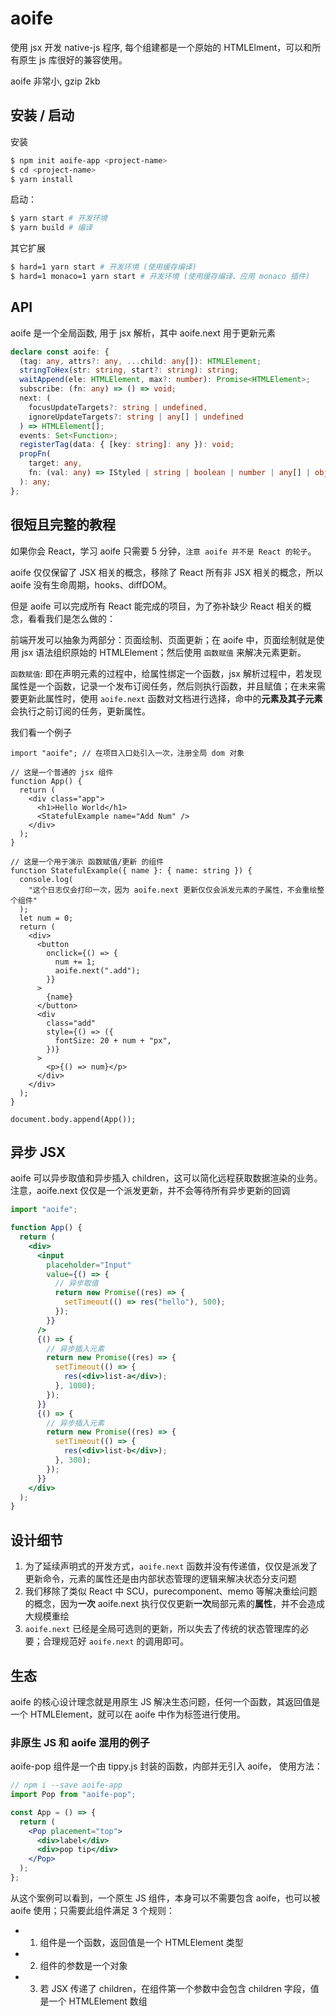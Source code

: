 # aoife

使用 jsx 开发 native-js 程序, 每个组建都是一个原始的 HTMLElment，可以和所有原生 js 库很好的兼容使用。

aoife 非常小, gzip 2kb

## 安装 / 启动

安装

```sh
$ npm init aoife-app <project-name>
$ cd <project-name>
$ yarn install
```

启动：

```sh
$ yarn start # 开发环境
$ yarn build # 编译
```

其它扩展

```sh
$ hard=1 yarn start # 开发环境 (使用缓存编译)
$ hard=1 monaco=1 yarn start # 开发环境 (使用缓存编译、应用 monaco 插件)
```

## API

aoife 是一个全局函数, 用于 jsx 解析，其中 aoife.next 用于更新元素

```ts
declare const aoife: {
  (tag: any, attrs?: any, ...child: any[]): HTMLElement;
  stringToHex(str: string, start?: string): string;
  waitAppend(ele: HTMLElement, max?: number): Promise<HTMLElement>;
  subscribe: (fn: any) => () => void;
  next: (
    focusUpdateTargets?: string | undefined,
    ignoreUpdateTargets?: string | any[] | undefined
  ) => HTMLElement[];
  events: Set<Function>;
  registerTag(data: { [key: string]: any }): void;
  propFn(
    target: any,
    fn: (val: any) => IStyled | string | boolean | number | any[] | object
  ): any;
};
```

## 很短且完整的教程

如果你会 React，学习 aoife 只需要 5 分钟，`注意 aoife 并不是 React 的轮子`。

aoife 仅仅保留了 JSX 相关的概念，移除了 React 所有非 JSX 相关的概念，所以 aoife 没有生命周期，hooks、diffDOM。

但是 aoife 可以完成所有 React 能完成的项目，为了弥补缺少 React 相关的概念，看看我们是怎么做的：

前端开发可以抽象为两部分：页面绘制、页面更新；在 aoife 中，页面绘制就是使用 jsx 语法组织原始的 HTMLElement；然后使用 `函数赋值` 来解决元素更新。

`函数赋值`: 即在声明元素的过程中，给属性绑定一个函数，jsx 解析过程中，若发现属性是一个函数，记录一个发布订阅任务，然后则执行函数，并且赋值；在未来需要更新此属性时，使用 `aoife.next` 函数对文档进行选择，命中的**元素及其子元素**会执行之前订阅的任务，更新属性。

我们看一个例子

```tsx
import "aoife"; // 在项目入口处引入一次，注册全局 dom 对象

// 这是一个普通的 jsx 组件
function App() {
  return (
    <div class="app">
      <h1>Hello World</h1>
      <StatefulExample name="Add Num" />
    </div>
  );
}

// 这是一个用于演示 函数赋值/更新 的组件
function StatefulExample({ name }: { name: string }) {
  console.log(
    "这个日志仅会打印一次，因为 aoife.next 更新仅仅会派发元素的子属性，不会重绘整个组件"
  );
  let num = 0;
  return (
    <div>
      <button
        onclick={() => {
          num += 1;
          aoife.next(".add");
        }}
      >
        {name}
      </button>
      <div
        class="add"
        style={() => ({
          fontSize: 20 + num + "px",
        })}
      >
        <p>{() => num}</p>
      </div>
    </div>
  );
}

document.body.append(App());
```

## 异步 JSX

aoife 可以异步取值和异步插入 children，这可以简化远程获取数据渲染的业务。
注意，aoife.next 仅仅是一个派发更新，并不会等待所有异步更新的回调

```jsx
import "aoife";

function App() {
  return (
    <div>
      <input
        placeholder="Input"
        value={() => {
          // 异步取值
          return new Promise((res) => {
            setTimeout(() => res("hello"), 500);
          });
        }}
      />
      {() => {
        // 异步插入元素
        return new Promise((res) => {
          setTimeout(() => {
            res(<div>list-a</div>);
          }, 1000);
        });
      }}
      {() => {
        // 异步插入元素
        return new Promise((res) => {
          setTimeout(() => {
            res(<div>list-b</div>);
          }, 300);
        });
      }}
    </div>
  );
}
```

## 设计细节

1. 为了延续声明式的开发方式，`aoife.next` 函数并没有传递值，仅仅是派发了更新命令，元素的属性还是由内部状态管理的逻辑来解决状态分支问题
2. 我们移除了类似 React 中 SCU，purecomponent、memo 等解决重绘问题的概念，因为**一次** aoife.next 执行仅仅更新**一次**局部元素的**属性**，并不会造成大规模重绘
3. `aoife.next` 已经是全局可选则的更新，所以失去了传统的状态管理库的必要；合理规范好 `aoife.next` 的调用即可。

## 生态

aoife 的核心设计理念就是用原生 JS 解决生态问题，任何一个函数，其返回值是一个 HTMLElement，就可以在 aoife 中作为标签进行使用。

### 非原生 JS 和 aoife 混用的例子

aoife-pop 组件是一个由 tippy.js 封装的函数，内部并无引入 aoife， 使用方法：

```jsx
// npm i --save aoife-app
import Pop from "aoife-pop";

const App = () => {
  return (
    <Pop placement="top">
      <div>label</div>
      <div>pop tip</div>
    </Pop>
  );
};
```

从这个案例可以看到，一个原生 JS 组件，本身可以不需要包含 aoife，也可以被 aoife 使用；只需要此组件满足 3 个规则：

- 1. 组件是一个函数，返回值是一个 HTMLElement 类型
- 2. 组件的参数是一个对象
- 3. 若 JSX 传递了 children，在组件第一个参数中会包含 children 字段，值是一个 HTMLElement 数组
